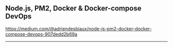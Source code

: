 ## **Node.js, PM2, Docker & Docker-compose DevOps**

https://medium.com/@adriendesbiaux/node-js-pm2-docker-docker-compose-devops-907dedd2b69a

___
